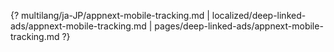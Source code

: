 {? multilang/ja-JP/appnext-mobile-tracking.md | localized/deep-linked-ads/appnext-mobile-tracking.md | pages/deep-linked-ads/appnext-mobile-tracking.md ?}
